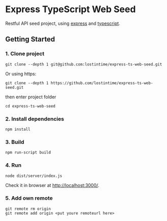 Express TypeScript Web Seed
===========================

Restful API seed project, using [express](https://expressjs.com/) 
and [typescript](http://www.typescriptlang.org/).


## Getting Started

### 1. Clone project

```
git clone --depth 1 git@github.com:lostintime/express-ts-web-seed.git
```

Or using https:

```
git clone --depth 1 https://github.com/lostintime/express-ts-web-seed.git
```

then enter project folder

```
cd express-ts-web-seed
```

### 2. Install dependencies

```
npm install
```


### 3. Build

```
npm run-script build
```

### 4. Run

```
node dist/server/index.js
```

Check it in browser at [http://localhost:3000/](http://localhost:3000/).

### 5. Add own remote

```
git remote rm origin
git remote add origin <put youre remoteurl here>
```
